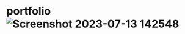 # portfolio![Screenshot 2023-07-13 142548](https://github.com/soso357/portfolio/assets/71021912/6e2de9c6-3623-4b59-942e-8980844bfe9f)
